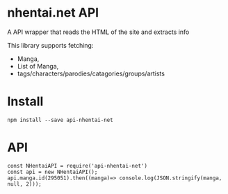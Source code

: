 # nhentai.net API
A API wrapper that reads the HTML of the site and extracts info

This library supports fetching:
- Manga, 
- List of Manga, 
- tags/characters/parodies/catagories/groups/artists

# Install
``` npm install --save api-nhentai-net ```

# API
```
const NHentaiAPI = require('api-nhentai-net') 
const api = new NHentaiAPI();
api.manga.id(295051).then((manga)=> console.log(JSON.stringify(manga, null, 2)));
```
